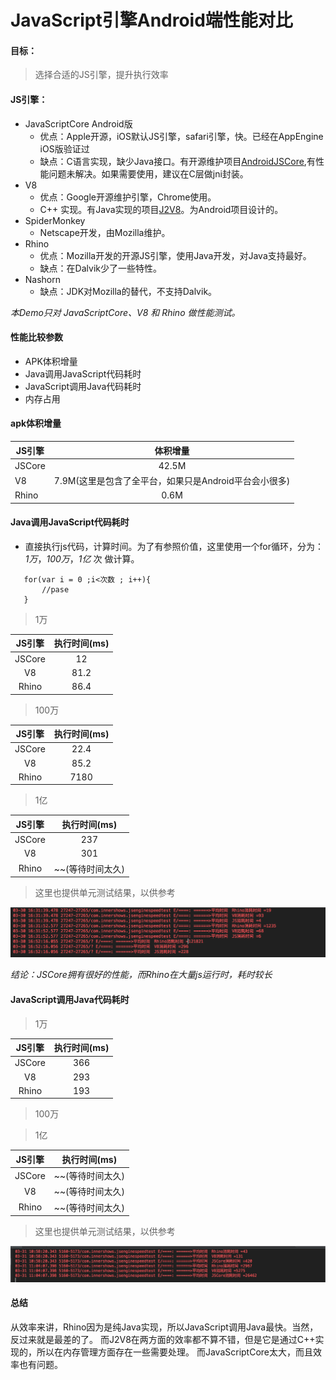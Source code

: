 # JavaScript引擎Android端性能对比

#### 目标：
  > 选择合适的JS引擎，提升执行效率

#### JS引擎：
 - JavaScriptCore Android版
    - 优点：Apple开源，iOS默认JS引擎，safari引擎，快。已经在AppEngine iOS版验证过
    - 缺点：C语言实现，缺少Java接口。有开源维护项目[AndroidJSCore](https://github.com/ericwlange/AndroidJSCore),有性能问题未解决。如果需要使用，建议在C层做jni封装。
 - V8
    - 优点：Google开源维护引擎，Chrome使用。
    - C++ 实现。有Java实现的项目[J2V8](https://github.com/eclipsesource/J2V8)。为Android项目设计的。
 - SpiderMonkey
    - Netscape开发，由Mozilla维护。
 - Rhino
    - 优点：Mozilla开发的开源JS引擎，使用Java开发，对Java支持最好。
    - 缺点：在Dalvik少了一些特性。
 - Nashorn
    - 缺点：JDK对Mozilla的替代，不支持Dalvik。


*本Demo只对 JavaScriptCore、V8 和 Rhino 做性能测试。*


#### 性能比较参数
- APK体积增量
- Java调用JavaScript代码耗时
- JavaScript调用Java代码耗时
- 内存占用


#### apk体积增量
 | JS引擎 | 体积增量
 | ----  |:---:|
 | JSCore | 42.5M
 | V8     |  7.9M(这里是包含了全平台，如果只是Android平台会小很多)
 | Rhino  | 0.6M

#### Java调用JavaScript代码耗时
- 直接执行js代码，计算时间。为了有参照价值，这里使用一个for循环，分为：
 *1万*，*100万*，*1亿* 次 做计算。

 ```javacript
    for(var i = 0 ;i<次数 ; i++){
        //pase
    }
 ```

 > 1万

 | JS引擎 | 执行时间(ms)
 | :----: |:---:|
 | JSCore | 12
 | V8     |  81.2
 | Rhino  | 86.4

 > 100万

 | JS引擎 | 执行时间(ms)
 | :----: |:---:|
 | JSCore | 22.4
 | V8     |  85.2
 | Rhino  | 7180

 > 1亿

 | JS引擎 | 执行时间(ms)
 | :----: |:---:|
 | JSCore | 237
 | V8     |  301
 | Rhino  | ~~(等待时间太久)

> 这里也提供单元测试结果，以供参考

![单元测试结果](imgs/result_01.png)

*结论：JSCore拥有很好的性能，而Rhino在大量js运行时，耗时较长*

#### JavaScript调用Java代码耗时
 > 1万

 | JS引擎 | 执行时间(ms)
 | :----: |:---:|
 | JSCore | 366
 | V8     |  293
 | Rhino  | 193

 > 100万

 > 1亿

 | JS引擎 | 执行时间(ms)
 | :----: |:---:|
 | JSCore |  ~~(等待时间太久)
 | V8     |  ~~(等待时间太久)
 | Rhino  | ~~(等待时间太久)

> 这里也提供单元测试结果，以供参考

![单元测试结果](imgs/result_02.png)


#### 总结
从效率来讲，Rhino因为是纯Java实现，所以JavaScript调用Java最快。当然，反过来就是最差的了。
而J2V8在两方面的效率都不算不错，但是它是通过C++实现的，所以在内存管理方面存在一些需要处理。
而JavaScriptCore太大，而且效率也有问题。


